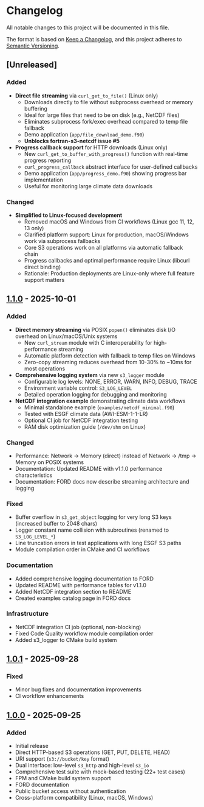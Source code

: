 # Changelog

All notable changes to this project will be documented in this file.

The format is based on [Keep a Changelog](https://keepachangelog.com/en/1.0.0/),
and this project adheres to [Semantic Versioning](https://semver.org/spec/v2.0.0.html).

## [Unreleased]

### Added

- **Direct file streaming** via `curl_get_to_file()` (Linux only)
  - Downloads directly to file without subprocess overhead or memory buffering
  - Ideal for large files that need to be on disk (e.g., NetCDF files)
  - Eliminates subprocess fork/exec overhead compared to temp file fallback
  - Demo application (`app/file_download_demo.f90`)
  - **Unblocks fortran-s3-netcdf issue #5**
- **Progress callback support** for HTTP downloads (Linux only)
  - New `curl_get_to_buffer_with_progress()` function with real-time progress reporting
  - `curl_progress_callback` abstract interface for user-defined callbacks
  - Demo application (`app/progress_demo.f90`) showing progress bar implementation
  - Useful for monitoring large climate data downloads

### Changed

- **Simplified to Linux-focused development**
  - Removed macOS and Windows from CI workflows (Linux gcc 11, 12, 13 only)
  - Clarified platform support: Linux for production, macOS/Windows work via subprocess fallbacks
  - Core S3 operations work on all platforms via automatic fallback chain
  - Progress callbacks and optimal performance require Linux (libcurl direct binding)
  - Rationale: Production deployments are Linux-only where full feature support matters

## [1.1.0] - 2025-10-01

### Added

- **Direct memory streaming** via POSIX `popen()` eliminates disk I/O overhead on Linux/macOS/Unix systems
  - New `curl_stream` module with C interoperability for high-performance streaming
  - Automatic platform detection with fallback to temp files on Windows
  - Zero-copy streaming reduces overhead from 10-30% to ~10ms for most operations
- **Comprehensive logging system** via new `s3_logger` module
  - Configurable log levels: NONE, ERROR, WARN, INFO, DEBUG, TRACE
  - Environment variable control: `S3_LOG_LEVEL`
  - Detailed operation logging for debugging and monitoring
- **NetCDF integration example** demonstrating climate data workflows
  - Minimal standalone example (`examples/netcdf_minimal.f90`)
  - Tested with ESGF climate data (AWI-ESM-1-1-LR)
  - Optional CI job for NetCDF integration testing
  - RAM disk optimization guide (`/dev/shm` on Linux)

### Changed

- Performance: Network → Memory (direct) instead of Network → /tmp → Memory on POSIX systems
- Documentation: Updated README with v1.1.0 performance characteristics
- Documentation: FORD docs now describe streaming architecture and logging

### Fixed

- Buffer overflow in `s3_get_object` logging for very long S3 keys (increased buffer to 2048 chars)
- Logger constant name collision with subroutines (renamed to `S3_LOG_LEVEL_*`)
- Line truncation errors in test applications with long ESGF S3 paths
- Module compilation order in CMake and CI workflows

### Documentation

- Added comprehensive logging documentation to FORD
- Updated README with performance tables for v1.1.0
- Added NetCDF integration section to README
- Created examples catalog page in FORD docs

### Infrastructure

- NetCDF integration CI job (optional, non-blocking)
- Fixed Code Quality workflow module compilation order
- Added s3_logger to CMake build system

## [1.0.1] - 2025-09-28

### Fixed

- Minor bug fixes and documentation improvements
- CI workflow enhancements

## [1.0.0] - 2025-09-25

### Added

- Initial release
- Direct HTTP-based S3 operations (GET, PUT, DELETE, HEAD)
- URI support (`s3://bucket/key` format)
- Dual interface: low-level `s3_http` and high-level `s3_io`
- Comprehensive test suite with mock-based testing (22+ test cases)
- FPM and CMake build system support
- FORD documentation
- Public bucket access without authentication
- Cross-platform compatibility (Linux, macOS, Windows)

[1.1.0]: https://github.com/pgierz/fortran-s3-accessor/compare/v1.0.1...v1.1.0
[1.0.1]: https://github.com/pgierz/fortran-s3-accessor/compare/v1.0.0...v1.0.1
[1.0.0]: https://github.com/pgierz/fortran-s3-accessor/releases/tag/v1.0.0
